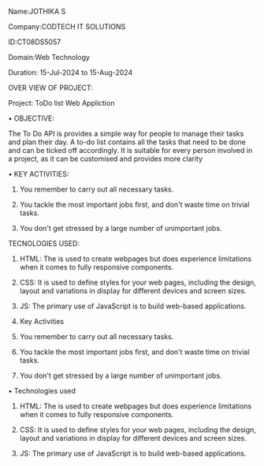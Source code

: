 Name:JOTHIKA S

Company:CODTECH IT SOLUTIONS

ID:CT08DS5057

Domain:Web Technology

Duration: 15-Jul-2024 to 15-Aug-2024

OVER VIEW OF PROJECT:

   Project: ToDo list Web Appliction

• OBJECTIVE:

   The To Do API is provides a simple way for people to manage their tasks and plan their day. A to-do list contains all the tasks that need to be done and can be ticked off accordingly. It is suitable for every person involved in a project, as it can be customised and provides more clarity

• KEY ACTIVITIES:

1. You remember to carry out all necessary tasks.

2. You tackle the most important jobs first, and don't waste time on trivial tasks.

3. You don't get stressed by a large number of unimportant jobs.

TECNOLOGIES USED:

1. HTML: The is used to create webpages but does experience limitations when it comes to fully responsive components.

2. CSS: It is used to define styles for your web pages, including the design, layout and variations in display for different devices and screen sizes.

3. JS: The primary use of JavaScript is to build web-based applications.
4. Key Activities

1. You remember to carry out all necessary tasks.

2. You tackle the most important jobs first, and don't waste time on trivial tasks.

3. You don't get stressed by a large number of unimportant jobs.

• Technologies used

1. HTML: The is used to create webpages but does experience limitations when it comes to fully responsive components.

2. CSS: It is used to define styles for your web pages, including the design, layout and variations in display for different devices and screen sizes.

3. JS: The primary use of JavaScript is to build web-based applications.

